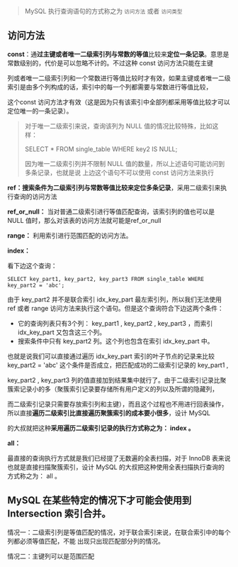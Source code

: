 
> MySQL 执行查询语句的方式称之为 `访问方法` 或者 `访问类型`

## 访问方法

**const**：通**过主键或者唯一二级索引列与常数的等值**比较来**定位一条记录**。意思是常数级别的，代价是可以忽略不计的。不过这种 const 访问方法只能在主键

列或者唯一二级索引列和一个常数进行等值比较时才有效，如果主键或者唯一二级索引是由多个列构成的话，索引中的每一个列都需要与常数进行等值比较，

这个const 访问方法才有效（这是因为只有该索引中全部列都采用等值比较才可以定位唯一的一条记录）。

> 对于唯一二级索引来说，查询该列为 NULL 值的情况比较特殊，比如这样：
>
> SELECT * FROM single_table WHERE key2 IS NULL;
>
> 因为唯一二级索引列并不限制 NULL 值的数量，所以上述语句可能访问到多条记录，也就是说 上边这个语句不可以使用 const 访问方法来执行

**ref：**搜索条件为二级索引列与常数等值比较来**定位多条记录**，采用二级索引来执行查询的访问方法

**ref_or_null：** 当对普通二级索引进行等值匹配查询，该索引列的值也可以是 NULL 值时，那么对该表的访问方法就可能是ref_or_null

**range：** 利用索引进行范围匹配的访问方法。

**index：**

看下边这个查询：

```
SELECT key_part1, key_part2, key_part3 FROM single_table WHERE key_part2 = 'abc';
```

由于 key_part2 并不是联合索引 idx_key_part 最左索引列，所以我们无法使用 ref 或者 range 访问方法来执行这个语句。但是这个查询符合下边这两个条件：

- 它的查询列表只有3个列： key_part1 , key_part2 , key_part3 ，而索引 idx_key_part 又包含这三个列。
- 搜索条件中只有 key_part2 列。这个列也包含在索引 idx_key_part 中。

也就是说我们可以直接通过遍历 idx_key_part 索引的叶子节点的记录来比较 key_part2 = 'abc' 这个条件是否成立，把匹配成功的二级索引记录的 key_part1 , 

key_part2 , key_part3 列的值直接加到结果集中就行了。由于二级索引记录比聚簇索记录小的多（聚簇索引记录要存储所有用户定义的列以及所谓的隐藏列，

而二级索引记录只需要存放索引列和主键），而且这个过程也不用进行回表操作，所以直接**遍历二级索引比直接遍历聚簇索引的成本要小很多**，设计 MySQL 

的大叔就把这种**采用遍历二级索引记录的执行方式称之为： index 。**



**all：**

最直接的查询执行方式就是我们已经提了无数遍的全表扫描，对于 InnoDB 表来说也就是直接扫描聚簇索引，设计 MySQL 的大叔把这种使用全表扫描执行查询的方式称之为： all 。



## MySQL 在某些特定的情况下才可能会使用到 Intersection 索引合并。

情况一：二级索引列是等值匹配的情况，对于联合索引来说，在联合索引中的每个列都必须等值匹配，不能
出现只出现匹配部分列的情况。

情况二：主键列可以是范围匹配